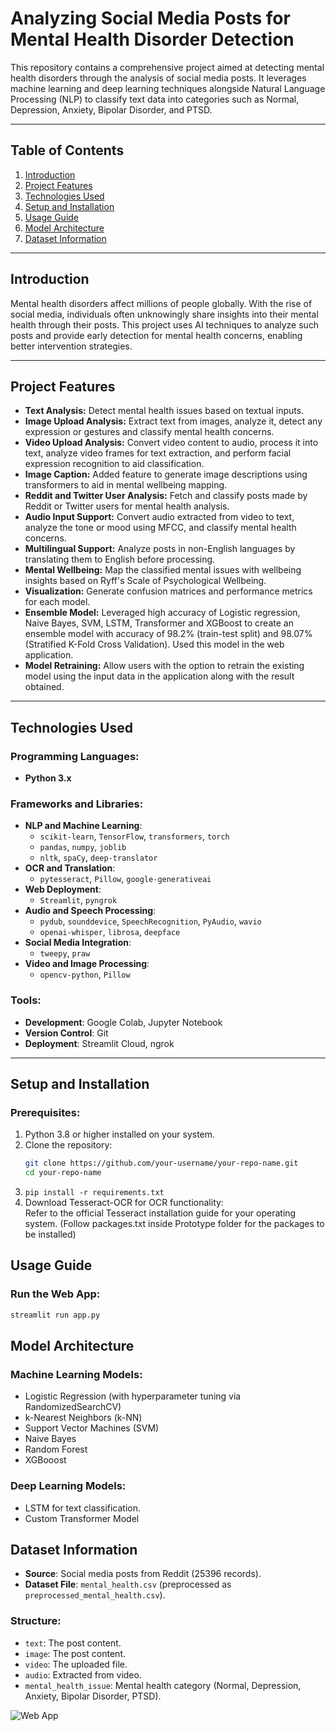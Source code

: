 # Analyzing Social Media Posts for Mental Health Disorder Detection

This repository contains a comprehensive project aimed at detecting mental health disorders through the analysis of social media posts. It leverages machine learning and deep learning techniques alongside Natural Language Processing (NLP) to classify text data into categories such as Normal, Depression, Anxiety, Bipolar Disorder, and PTSD.

---

## Table of Contents

1. [Introduction](#introduction)
2. [Project Features](#project-features)
3. [Technologies Used](#technologies-used)
4. [Setup and Installation](#setup-and-installation)
5. [Usage Guide](#usage-guide)
6. [Model Architecture](#model-architecture)
7. [Dataset Information](#dataset-information)

---

## Introduction

Mental health disorders affect millions of people globally. With the rise of social media, individuals often unknowingly share insights into their mental health through their posts. This project uses AI techniques to analyze such posts and provide early detection for mental health concerns, enabling better intervention strategies.

---

## Project Features

- **Text Analysis:** Detect mental health issues based on textual inputs.
- **Image Upload Analysis:** Extract text from images, analyze it, detect any expression or gestures and classify mental health concerns.
- **Video Upload Analysis:** Convert video content to audio, process it into text, analyze video frames for text extraction, and perform facial expression recognition to aid classification.
- **Image Caption:** Added feature to generate image descriptions using transformers to aid in mental wellbeing mapping.
- **Reddit and Twitter User Analysis:** Fetch and classify posts made by Reddit or Twitter users for mental health analysis.
- **Audio Input Support:** Convert audio extracted from video to text, analyze the tone or mood using MFCC, and classify mental health concerns.
- **Multilingual Support:** Analyze posts in non-English languages by translating them to English before processing.
- **Mental Wellbeing:** Map the classified mental issues with wellbeing insights based on Ryff's Scale of Psychological Wellbeing.
- **Visualization:** Generate confusion matrices and performance metrics for each model.
- **Ensemble Model:** Leveraged high accuracy of Logistic regression, Naive Bayes, SVM, LSTM, Transformer and XGBoost to create an ensemble model with accuracy of 98.2% (train-test split) and 98.07% (Stratified K-Fold Cross Validation). Used this model in the web application.
- **Model Retraining:** Allow users with the option to retrain the existing model using the input data in the application along with the result obtained.

---

## Technologies Used

### Programming Languages:
- **Python 3.x**

### Frameworks and Libraries:
- **NLP and Machine Learning**:
  - `scikit-learn`, `TensorFlow`, `transformers`, `torch`
  - `pandas`, `numpy`, `joblib`
  - `nltk`, `spaCy`, `deep-translator`
- **OCR and Translation**:
  - `pytesseract`, `Pillow`, `google-generativeai`
- **Web Deployment**:
  - `Streamlit`, `pyngrok`
- **Audio and Speech Processing**:
  - `pydub`, `sounddevice`, `SpeechRecognition`, `PyAudio`, `wavio`
  - `openai-whisper`, `librosa`, `deepface`
- **Social Media Integration**:
  - `tweepy`, `praw`
- **Video and Image Processing**:
  - `opencv-python`, `Pillow`

### Tools:
- **Development**: Google Colab, Jupyter Notebook
- **Version Control**: Git
- **Deployment**: Streamlit Cloud, ngrok

---

## Setup and Installation

### Prerequisites:
1. Python 3.8 or higher installed on your system.
2. Clone the repository:
   ```bash
   git clone https://github.com/your-username/your-repo-name.git
   cd your-repo-name
3. `pip install -r requirements.txt`
4. Download Tesseract-OCR for OCR functionality: </br>
Refer to the official Tesseract installation guide for your operating system. (Follow packages.txt inside Prototype folder for the packages to be installed)

## Usage Guide

### Run the Web App:
```bash
streamlit run app.py
```

## Model Architecture

### Machine Learning Models:
- Logistic Regression (with hyperparameter tuning via RandomizedSearchCV)
- k-Nearest Neighbors (k-NN)
- Support Vector Machines (SVM)
- Naive Bayes
- Random Forest
- XGBooost

### Deep Learning Models:
- LSTM for text classification.
- Custom Transformer Model

## Dataset Information

- **Source**: Social media posts from Reddit (25396 records).
- **Dataset File**: `mental_health.csv` (preprocessed as `preprocessed_mental_health.csv`).

### Structure:
- `text`: The post content.
- `image`: The post content.
- `video`: The uploaded file.
- `audio`: Extracted from video.
- `mental_health_issue`: Mental health category (Normal, Depression, Anxiety, Bipolar Disorder, PTSD).

![Web App](https://github.com/arkapg211002/FYP/blob/main/App%20Images/01%20Interface.png)


